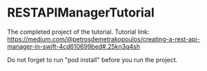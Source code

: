 # RESTAPIManagerTutorial
The completed project of the tutorial.
Tutorial link:
https://medium.com/@petrosdemetrakopoulos/creating-a-rest-api-manager-in-swift-4cd610699bed#.25kn3q4sh

Do not forget to run "pod install" before you run the project.

